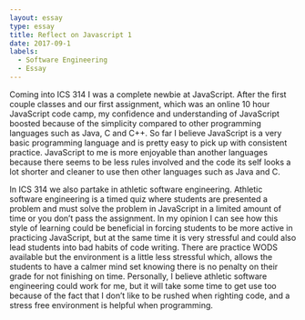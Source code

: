 ```yaml
---
layout: essay
type: essay
title: Reflect on Javascript 1
date: 2017-09-1
labels:
  - Software Engineering
  - Essay
---
```

Coming into ICS 314 I was a complete newbie at JavaScript.  After the first couple classes and our first assignment, which was an online 10
hour JavaScript code camp, my confidence and understanding of JavaScript boosted because of the simplicity compared to other programming
languages such as Java, C and C++.  So far I believe JavaScript is a very basic programming language and is pretty easy to pick up with
consistent practice. JavaScript to me is more enjoyable than another languages because there seems to be less rules involved and the code
its self looks a lot shorter and cleaner to use then other languages such as Java and C.

In ICS 314 we also partake in athletic software engineering. Athletic software engineering is a timed quiz where students are presented a
problem and must solve the problem in JavaScript in a limited amount of time or you don’t pass the assignment. In my opinion I can see how
this style of learning could be beneficial in forcing students to be more active in practicing JavaScript, but at the same time it is very
stressful and could also lead students into bad habits of code writing. There are practice WODS available but the environment is a little
less stressful which, allows the students to have a calmer mind set knowing there is no penalty on their grade for not finishing on time.
Personally, I believe athletic software engineering could work for me, but it will take some time to get use too because of the fact that I
don’t like to be rushed when righting code, and a stress free environment is helpful when programming. 
